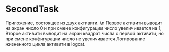 # SecondTask
Приложение, состоящее из двух активити. \n
Первое активити выводит на экран число 0 и при смене конфигурации число увеличивается на 1; 
Второе активити выводит на экран квадрат числа с первой активити, но при смене конфигурации число не увеличивается 
Логирование жизненного цикла активити в logcat.
